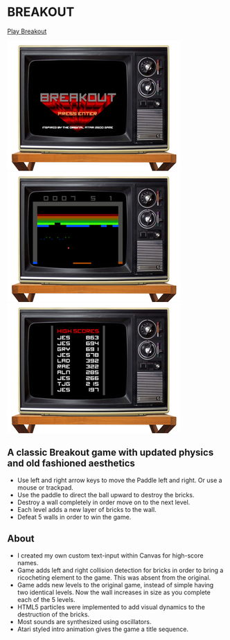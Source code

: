 # BREAKOUT

<a href="http://www.playbreakout.usAdd">Play Breakout</a>

<img src="img/breakout.jpg" /><img src="img/breakout2.jpg" /><img src="img/breakout3.jpg" />

## A classic Breakout game with updated physics and old fashioned aesthetics

- Use left and right arrow keys to move the Paddle left and right. Or use a mouse or trackpad.
- Use the paddle to direct the ball upward to destroy the bricks.
- Destroy a wall completely in order move on to the next level.
- Each level adds a new layer of bricks to the wall.
- Defeat 5 walls in order to win the game.

## About

- I created my own custom text-input within Canvas for high-score names.  
- Game adds left and right collision detection for bricks in order to bring a ricocheting element to the game. This was absent from the original.
- Game adds new levels to the original game, instead of simple having two identical levels. Now the wall increases in size as you complete each of the 5 levels.
- HTML5 particles were implemented to add visual dynamics to the destruction of the bricks.
- Most sounds are synthesized using oscillators.
- Atari styled intro animation gives the game a title sequence.
